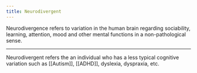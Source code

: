 ```yaml
---
title: Neurodivergent
---
```


Neurodivergence refers to variation in the human brain regarding sociability, learning, attention, mood and other mental functions in a non-pathological sense.

---

Neurodivergent refers the an individual who has a less typical cognitive variation such as [[Autism]], [[ADHD]], dyslexia, dyspraxia, etc.
